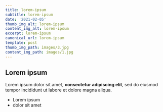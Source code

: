 ```yaml
---
title: lorem-ipsum
subtitle: lorem-ipsum
date: '2021-02-05'
thumb_img_alt: lorem-ipsum
content_img_alt: lorem-ipsum
excerpt: lorem-ipsum
canonical_url: lorem-ipsum
template: post
thumb_img_path: images/3.jpg
content_img_path: images/1.jpg
---
```

## Lorem ipsum

Lorem ipsum dolor sit amet, **consectetur adipiscing elit**, sed do eiusmod tempor incididunt ut labore et dolore magna aliqua.

- Lorem ipsum
- dolor sit amet